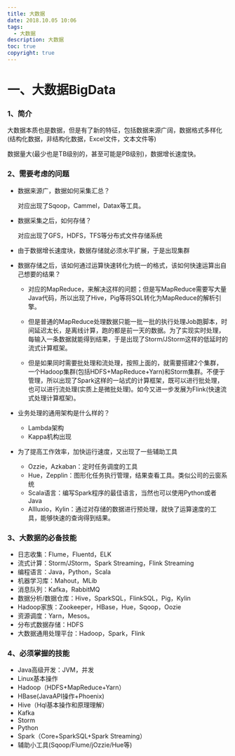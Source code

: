 ```yaml
---
title: 大数据
date: 2018.10.05 10:06
tags:
  - 大数据
description: 大数据
toc: true
copyright: true
---
```


# 一、大数据BigData

### 1、简介

​	大数据本质也是数据，但是有了新的特征，包括数据来源广阔，数据格式多样化(结构化数据，非结构化数据，Excel文件，文本文件等)

数据量大(最少也是TB级别的，甚至可能是PB级别)，数据增长速度快。

### 2、需要考虑的问题

- 数据来源广，数据如何采集汇总？

  对应出现了Sqoop，Cammel，Datax等工具。

- 数据采集之后，如何存储？

  对应出现了GFS，HDFS，TFS等分布式文件存储系统

- 由于数据增长速度块，数据存储就必须水平扩展，于是出现集群

- 数据存储之后，该如何通过运算快速转化为统一的格式，该如何快速运算出自己想要的结果？

  - 对应的MapReduce，来解决这样的问题；但是写MapReduce需要写大量Java代码，所以出现了Hive，Pig等将SQL转化为MapReduce的解析引擎。

  - 但是普通的MapReduce处理数据只能一批一批的执行处理Job跑脚本，时间延迟太长，是离线计算，跑的都是前一天的数据。为了实现实时处理，每输入一条数据就能得到结果，于是出现了Storm/JStorm这样的低延时的流式计算框架。

  - 但是如果同时需要批处理和流处理，按照上面的，就需要搭建2个集群，一个Hadoop集群(包括HDFS+MapReduce+Yarn)和Storm集群。不便于管理，所以出现了Spark这样的一站式的计算框架，既可以进行批处理，也可以进行流处理(实质上是微批处理)。如今又进一步发展为Flink(快速流式处理计算框架)。

- 业务处理的通用架构是什么样的？
  - Lambda架构
  - Kappa机构出现

- 为了提高工作效率，加快运行速度，又出现了一些辅助工具
  - Ozzie，Azkaban：定时任务调度的工具
  - Hue，Zepplin：图形化任务执行管理，结果查看工具。类似公司的云窗系统
  - Scala语言：编写Spark程序的最佳语言，当然也可以使用Python或者Java
  - Allluxio，Kylin：通过对存储的数据进行预处理，就快了运算速度的工具，能够快速的查询得到结果。

### 3、大数据的必备技能

- 日志收集：Flume，Fluentd，ELK
- 流式计算：Storm/JStorm，Spark Streaming，Flink Streaming
- 编程语言：Java，Python，Scala
- 机器学习库：Mahout，MLib
- 消息队列：Kafka，RabbitMQ
- 数据分析/数据仓库：Hive，SparkSQL，FlinkSQL，Pig，Kylin
- Hadoop家族：Zookeeper，HBase，Hue，Sqoop，Oozie
- 资源调度：Yarn，Mesos。
- 分布式数据存储：HDFS
- 大数据通用处理平台：Hadoop，Spark，Flink

### 4、必须掌握的技能

- Java高级开发：JVM，并发
- Linux基本操作
- Hadoop（HDFS+MapReduce+Yarn）
- HBase(JavaAPI操作+Phoenix)
- Hive（Hql基本操作和原理理解）
- Kafka
- Storm
- Python
- Spark（Core+SparkSQL+Spark Streaming）
- 辅助小工具(Sqoop/Flume/jOzzie/Hue等)